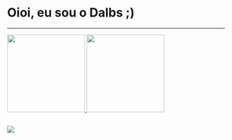 # Oioi, eu sou o Dalbs ;) 
------------------------------------------------

 <div>
  <a href="https://github.com/Dalboscogh">
  <img height="180em" src="https://github-readme-stats.vercel.app/api?username=Dalboscogh&show_icons=true&theme=ayu-mirage&include_all_commits=true&count_private=true"/>
  <img height="180em" src="https://github-readme-stats.vercel.app/api/top-langs/?username=Dalboscogh&layout=compact&langs_count=7&theme=ayu-mirage"/>
</div>

  
  ##
 
<div> 
  <a href="https://www.linkedin.com/in/dalboscogh" target="_blank"><img src="https://img.shields.io/badge/-LinkedIn-%230077B5?style=for-the-badge&logo=linkedin&logoColor=white" target="_blank"></a> 

</div>
